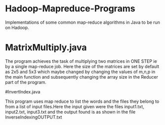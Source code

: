 # Hadoop-Mapreduce-Programs

Implementations of some common map-reduce algorithms in Java to be run on Hadoop.


# MatrixMultiply.java

The program achieves the task of multiplying two matrices in ONE STEP ie by a single map-reduce job.
Here the size of the matrices are set by default as 2x5 and 5x3 which maybe changed by changing the values of m,n,p in the main function and subsequently changing the array size in the Reducer part of the program.

#InvertIndex.java


This program uses map reduce to list the words and the files they belong to from a list of input files.Here the input given were the files input1.txt, input2.txt, input3.txt and the output found is as shown in the file InverseIndexingOUTPUT.txt
